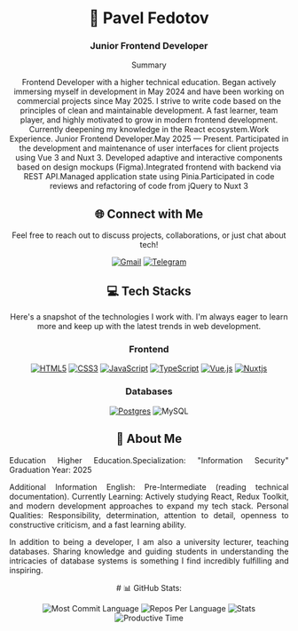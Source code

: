 
<h1 align="center">💫 Pavel Fedotov</h1>
<h3 align="center">Junior Frontend Developer</h3>

<div align="center">
  <p>Summary</p>
  <p>Frontend Developer with a higher technical education. Began actively immersing myself in development in May 2024 and have been working on commercial projects since May 2025. I strive to write code based on the principles of clean and maintainable development. A fast learner, team player, and highly motivated to grow in modern frontend development. Currently deepening my knowledge in the React ecosystem.Work Experience. Junior Frontend Developer.May 2025 — Present. Participated in the development and maintenance of user interfaces for client projects using Vue 3 and Nuxt 3. Developed adaptive and interactive components based on design mockups (Figma).Integrated frontend with backend via REST API.Managed application state using Pinia.Participated in code reviews and refactoring of code from jQuery to Nuxt 3</p>

</div>

<h2 align="center">🌐 Connect with Me</h2>

<div align="center">
  <p>Feel free to reach out to discuss projects, collaborations, or just chat about tech!</p>

  [![Gmail](https://img.shields.io/badge/Gmail-D14836?style=for-the-badge&logo=gmail&logoColor=white)](mailto:kiri1lr2ev8kii@gmail.com)
  [![Telegram](https://img.shields.io/badge/Telegram-2CA5E0?style=for-the-badge&logo=telegram&logoColor=white)](https://t.me/P2Vel33)
</div>

<h2 align="center">💻 Tech Stacks</h2>

<div align="center">
  <p>
    Here's a snapshot of the technologies I work with. I'm always eager to learn more and keep up with the latest trends in web development.
  </p>
  
  ### Frontend
  [![HTML5](https://img.shields.io/badge/html5-%23E34F26.svg?style=for-the-badge&logo=html5&logoColor=white)](https://developer.mozilla.org/en-US/docs/Web/HTML)
  [![CSS3](https://img.shields.io/badge/css3-%231572B6.svg?style=for-the-badge&logo=css3&logoColor=white)](https://developer.mozilla.org/en-US/docs/Web/CSS)
  [![JavaScript](https://img.shields.io/badge/javascript-%23323330.svg?style=for-the-badge&logo=javascript&logoColor=%23F7DF1E)](https://developer.mozilla.org/en-US/docs/Learn_web_development/Core/Scripting/What_is_JavaScript)
  [![TypeScript](https://img.shields.io/badge/typescript-%23007ACC.svg?style=for-the-badge&logo=typescript&logoColor=white)](https://www.typescriptlang.org/)
  [![Vue.js](https://img.shields.io/badge/vuejs-%2335495e.svg?style=for-the-badge&logo=vuedotjs&logoColor=%234FC08D)](https://vuejs.org/)
  [![Nuxtjs](https://img.shields.io/badge/Nuxt-002E3B?style=for-the-badge&logo=nuxtdotjs&logoColor=#00DC82)](https://nuxt.com/)
  
  ### Databases
  [![Postgres](https://img.shields.io/badge/postgres-%23316192.svg?style=for-the-badge&logo=postgresql&logoColor=white)](https://www.postgresql.org/)
  ![MySQL](https://img.shields.io/badge/mysql-4479A1.svg?style=for-the-badge&logo=mysql&logoColor=white)
</div>

<h2 align="center">🌟 About Me</h2>

<div align="justify">
  <p>
Education
Higher Education.Specialization: "Information Security"
Graduation Year: 2025
  </p>
  <p>
Additional Information
English: Pre-Intermediate (reading technical documentation).
Currently Learning: Actively studying React, Redux Toolkit, and modern development approaches to expand my tech stack.
Personal Qualities: Responsibility, determination, attention to detail, openness to constructive criticism, and a fast learning ability.
  </p>
  <p>
    In addition to being a developer, I am also a university lecturer, teaching databases. Sharing knowledge and guiding students in understanding the intricacies of database systems is something I find incredibly fulfilling and inspiring.
  </p>
</div>

<div align="center">
<p># 📊 GitHub Stats:</p>
  
  ![Most Commit Language](https://github-profile-summary-cards.vercel.app/api/cards/most-commit-language?username=P2vel33&theme=github_dark)
  ![Repos Per Language](https://github-profile-summary-cards.vercel.app/api/cards/repos-per-language?username=P2vel33&theme=github_dark)
  ![Stats](https://github-profile-summary-cards.vercel.app/api/cards/stats?username=P2vel33&theme=github_dark)
  ![Productive Time](https://github-profile-summary-cards.vercel.app/api/cards/productive-time?username=P2vel33&theme=github_dark)
</div>
